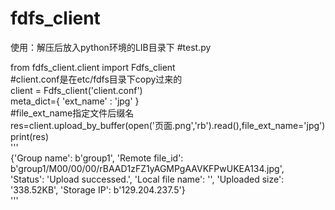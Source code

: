 # fdfs_client

使用：解压后放入python环境的LIB目录下
#test.py

from fdfs_client.client import Fdfs_client<br>
#client.conf是在etc/fdfs目录下copy过来的</br>
client = Fdfs_client('client.conf')<br/>
meta_dict={
    'ext_name'  : 'jpg'
}<br>
#file_ext_name指定文件后缀名<br>
res=client.upload_by_buffer(open('页面.png','rb').read(),file_ext_name='jpg')<br>
print(res)<br>
'''<br>
{'Group name': b'group1', 'Remote file_id': b'group1/M00/00/00/rBAAD1zFZ1yAGMPgAAVKFPwUKEA134.jpg',<br> 
'Status': 'Upload successed.', 'Local file name': '', 'Uploaded size': '338.52KB', 'Storage IP': b'129.204.237.5'}<br>
'''<br>

